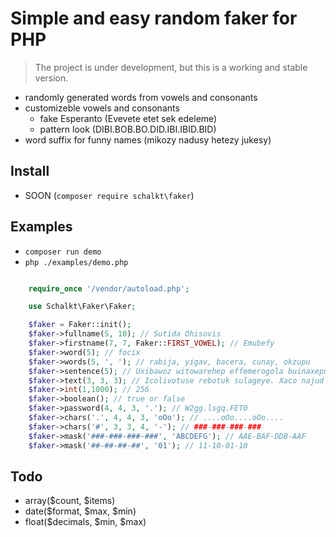 # Simple and easy random faker for PHP

> The project is under development, but this is a working and stable version.

- randomly generated words from vowels and consonants
- customizeble vowels and consonants
  - fake Esperanto (Evevete etet sek edeleme)
  - pattern look (DIBI.BOB.BO.DID.IBI.IBID.BID)
- word suffix for funny names (mikozy nadusy hetezy jukesy)

## Install

- SOON (`composer require schalkt\faker`)

## Examples

- `composer run demo`
- `php ./examples/demo.php`

```php

    require_once '/vendor/autoload.php';

    use Schalkt\Faker\Faker;

    $faker = Faker::init();    
    $faker->fullname(5, 10); // Sutida Ohisovis
    $faker->firstname(7, 7, Faker::FIRST_VOWEL); // Emubefy
    $faker->word(5); // focix
    $faker->words(5, ', '); // rabija, yigav, bacera, cunay, okzupu
    $faker->sentence(5); // Uxibawoz witowarehep effemerogola buinaxepugo nuxehow.
    $faker->text(3, 3, 3); // Icolivotuse rebotuk sulageye. Xaco najud quq.
    $faker->int(1,1000); // 256 
    $faker->boolean(); // true or false
    $faker->password(4, 4, 3, '.'); // W2gg.lsgq.FET0
    $faker->chars('.', 4, 4, 3, 'oOo'); // ....oOo....oOo....    
    $faker->chars('#', 3, 3, 4, '-'); // ###-###-###-###
    $faker->mask('###-###-###-###', 'ABCDEFG'); // AAE-BAF-DDB-AAF
    $faker->mask('##-##-##-##', '01'); // 11-10-01-10


```

## Todo

- array($count, $items)
- date($format, $max, $min)
- float($decimals, $min, $max)
